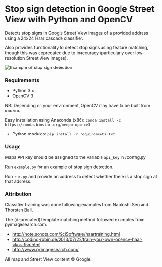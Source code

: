# Stop sign detection in Google Street View with Python and OpenCV

Detects stop signs in Google Street View images of a provided address using a 24x24 Haar cascade classifier.

Also provides functionality to detect stop signs using feature matching, though this was deprecated due to inaccuracy (particularly over low-resolution Street View images). 

![Example of stop sign detection](https://raw.githubusercontent.com/markgaynor/stopsigns/master/example.png)

### Requirements
* Python 3.x
* OpenCV 3

NB: Depending on your environment, OpenCV may have to be built from source. 

Easy installation using Anaconda (x86): ```conda install -c https://conda.binstar.org/menpo opencv3```

* Python modules: ```pip install -r requirements.txt```

### Usage
Maps API key should be assigned to the variable ```api_key``` in /config.py

Run ```example.py``` for an example of stop sign detection.

Run ```run.py``` and provide an address to detect whether there is a stop sign at that address.

### Attribution
Classifier training was done following examples from Naotoshi Seo and Thorsten Ball.

The (deprecated) template matching method followed examples from pyimagesearch.com.

* http://note.sonots.com/SciSoftware/haartraining.html
* http://coding-robin.de/2013/07/22/train-your-own-opencv-haar-classifier.html
* http://www.pyimagesearch.com/

All map and Street View content © Google. 
